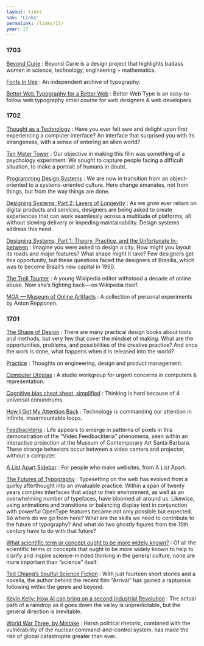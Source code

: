 ```yaml
---
layout: links
nav: "Links"
permalink: /links/17/
year: 17
---
```


### 1703

[Beyond Curie](https://www.beyondcurie.com/)
: Beyond Curie is a design project that highlights badass women in science, technology, engineering + mathematics.

[Fonts In Use](https://fontsinuse.com/)
: An independent archive of typography.

[Better Web Typography for a Better Web](https://betterwebtype.com/)
: Better Web Type is an easy-to-follow web typography email course for web designers & web developers.

### 1702

[Thought as a Technology](http://cognitivemedium.com/tat/index.html)
: Have you ever felt awe and delight upon first experiencing a computer interface? An interface that surprised you with its strangeness, with a sense of entering an alien world?

[Ten Meter Tower](https://mobile.nytimes.com/2017/01/30/opinion/ten-meter-tower.html)
: Our objective in making this film was something of a psychology experiment: We sought to capture people facing a difficult situation, to make a portrait of humans in doubt.

[Programming Design Systems](https://programmingdesignsystems.com/introduction/)
: We are now in transition from an object-oriented to a systems-oriented culture. Here change emanates, not from things, but from the way things are done.

[Designing Systems, Part 2: Layers of Longevity](https://paulrobertlloyd.com/2017/01/designing_systems_part_2)
: As we grow ever reliant on digital products and services, designers are being asked to create experiences that can work seamlessly across a multitude of platforms, all without slowing delivery or impeding maintainability. Design systems address this need.

[Designing Systems, Part 1: Theory, Practice, and the Unfortunate In-between](https://paulrobertlloyd.com/2017/01/designing_systems_part_1)
: Imagine you were asked to design a city. How might you layout its roads and major features? What shape might it take? Few designers get this opportunity, but these questions faced the designers of Brasília, which was to become Brazil’s new capital in 1960.

[The Troll Taunter](https://backchannel.com/one-womans-brilliant-fuck-you-to-wikipedia-trolls-aab4107d374b)
: A young Wikipedia editor withstood a decade of online abuse. Now she’s fighting back — on Wikipedia itself.

[MOA — Museum of Online Artifacts](http://moa.repponen.com/)
: A collection of personal experiments by Anton Repponen.

### 1701

[The Shape of Design](http://shapeofdesignbook.com/)
: There are many practical design books about tools and methods, but very few that cover the mindset of making. What are the opportunities, problems, and possibilities of the creative practice? And once the work is done, what happens when it is released into the world?

[Practice](https://postlight.com/practice/#matt-haughey)
: Thoughts on engineering, design and product management.

[Computer Utopias](http://chrisnovello.com/teaching/risd/computer-utopias/)
: A studio workgroup for urgent concerns in computers & representation.

[Cognitive bias cheat sheet, simplified](https://medium.com/thinking-is-hard/4-conundrums-of-intelligence-2ab78d90740f)
: Thinking is hard because of 4 universal conundrums.

[How I Got My Attention Back](https://backchannel.com/how-i-got-my-attention-back-c7fc9297d347)
: Technology is commanding our attention in infinite, insurmountable loops.

[Feedbackteria](http://ethanturpin.com/)
: Life appears to emerge in patterns of pixels in this demonstration of the "Video Feedbackteria" phenomena, seen within an interactive projection at the Museum of Contemporary Art Santa Barbara. These strange behaviors occur between a video camera and projector, without a computer.

[A List Apart Sidebar](https://medium.com/alistapart)
: For people who make websites, from A List Apart.

[The Futures of Typography](https://robinrendle.com/essays/futures-of-typography/)
: Typesetting on the web has evolved from a quirky afterthought into an invaluable practice. Within a span of twenty years complex interfaces that adapt to their environment, as well as an overwhelming number of typefaces, have bloomed all around us. Likewise, using animations and transitions or balancing display text in conjunction with powerful OpenType features became not only possible but expected. So where do we go from here? What are the skills we need to contribute to the future of typography? And what do two ghostly figures from the 15th century have to do with that future?

[What scientific term or concept ought to be more widely known?](https://www.edge.org/annual-question/what-scientific-term-or%C2%A0concept-ought-to-be-more-widely-known)
: Of all the scientific terms or concepts that ought to be more widely known to help to clarify and inspire science-minded thinking in the general culture, none are more important than “science” itself.

[Ted Chiang’s Soulful Science Fiction](http://www.newyorker.com/culture/persons-of-interest/ted-chiangs-soulful-science-fiction)
: With just fourteen short stories and a novella, the author behind the recent film “Arrival” has gained a rapturous following within the genre and beyond.

[Kevin Kelly: How AI can bring on a second Industrial Revolution](http://www.ted.com/talks/kevin_kelly_how_ai_can_bring_on_a_second_industrial_revolution)
: The actual path of a raindrop as it goes down the valley is unpredictable, but the general direction is inevitable.

[World War Three, by Mistake](http://www.newyorker.com/news/news-desk/world-war-three-by-mistake)
: Harsh political rhetoric, combined with the vulnerability of the nuclear command-and-control system, has made the risk of global catastrophe greater than ever.
